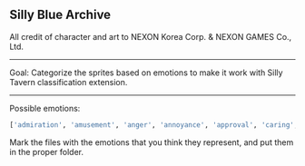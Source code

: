 ## Silly Blue Archive

All credit of character and art to NEXON Korea Corp. & NEXON GAMES Co., Ltd.

---

Goal: Categorize the sprites based on emotions to make it work with Silly Tavern classification extension.

---

Possible emotions:

```python
['admiration', 'amusement', 'anger', 'annoyance', 'approval', 'caring', 'confusion', 'curiosity', 'desire', 'disappointment', 'disapproval', 'disgust', 'embarrassment', 'excitement', 'fear', 'gratitude', 'grief', 'joy', 'love', 'nervousness', 'optimism', 'pride', 'realization', 'relief', 'remorse', 'sadness', 'surprise', 'neutral']
```

Mark the files with the emotions that you think they represent, and put them in the proper folder.

